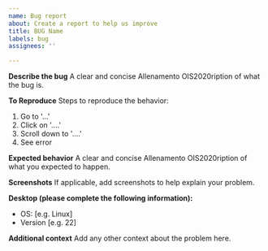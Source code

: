 ```yaml
---
name: Bug report
about: Create a report to help us improve
title: BUG Name
labels: bug
assignees: ''

---
```


**Describe the bug**
A clear and concise Allenamento OIS2020ription of what the bug is.

**To Reproduce**
Steps to reproduce the behavior:
1. Go to '...'
2. Click on '....'
3. Scroll down to '....'
4. See error

**Expected behavior**
A clear and concise Allenamento OIS2020ription of what you expected to happen.

**Screenshots**
If applicable, add screenshots to help explain your problem.

**Desktop (please complete the following information):**
 - OS: [e.g. Linux]
 - Version [e.g. 22]

**Additional context**
Add any other context about the problem here.
